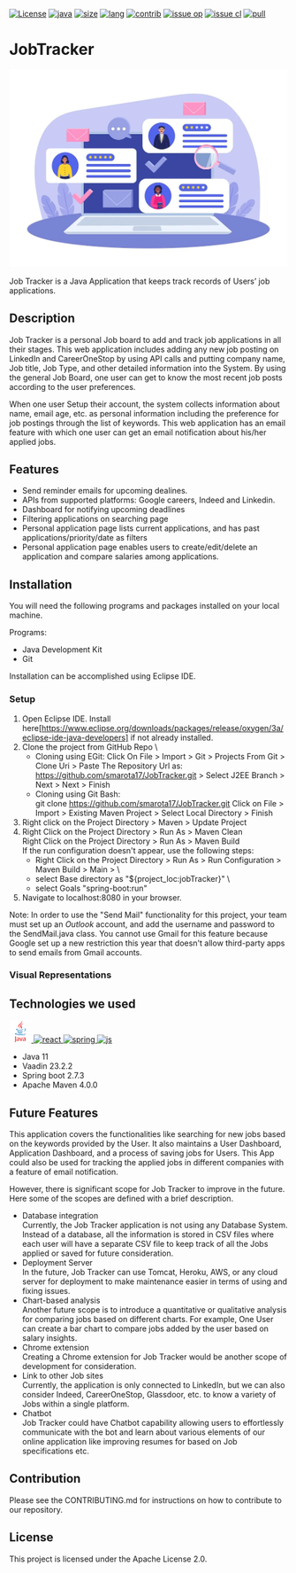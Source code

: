 [![License](https://img.shields.io/github/license/smarota17/JobTracker?style=plastic)](https://img.shields.io/github/license/smarota17/JobTracker?style=plastic)
[![java](https://img.shields.io/badge/Made%20with-Java-brightgreen?style=plastic)](https://img.shields.io/badge/Made%20with-Java-brightgreen?style=plastic)
[![size](https://img.shields.io/badge/repo%20size-2.14%20MB-brightgreen?style=plastic)](https://img.shields.io/badge/repo%20size-2.14%20MB-brightgreen?style=plastic)
[![lang](https://img.shields.io/badge/languages-4-blue?style=plastic)](https://img.shields.io/badge/languages-4-brightgreen?style=plastic)
[![contrib](https://img.shields.io/badge/contributors-5-blue?style=plastic)](https://img.shields.io/badge/contributors-5-brightgreen?style=plastic)
[![issue op](https://img.shields.io/badge/issues-14%20open-yellow?style=plastic)](https://img.shields.io/badge/issues-14%20open-brightgreen?style=plastic)
[![issue cl](https://img.shields.io/badge/issues-19%20closed-yellow?style=plastic)](https://img.shields.io/badge/issues-19%20closed-brightgreen?style=plastic)
[![pull](https://img.shields.io/badge/pull%20requests-19%20closed-yellow?style=plastic)](https://img.shields.io/badge/pull%20requests-19%20closed-brightgreen?style=plastic)

# JobTracker
<p align="center"><img width="1000" src="https://github.com/smarota17/JobTracker/blob/job-controller/resources/the_job_tracker.jpg"></p>

Job Tracker is a Java Application that keeps track records of Users’ job applications.

## Description


Job Tracker is a personal Job board to add and track job applications in all their stages. This web application includes adding any new job posting on LinkedIn and CareerOneStop by using API calls and putting company name, Job title, Job Type, and other detailed information into the System. By using the general Job Board, one user can get to know the most recent job posts according to the user preferences. 

When one user Setup their account, the system collects information about name, email age, etc. as personal information including the preference for job postings through the list of keywords. This web application has an email feature with which one user can get an email notification about his/her applied jobs.

## Features
* Send reminder emails for upcoming dealines.
* APIs from supported platforms:  Google careers, Indeed and Linkedin.
* Dashboard for notifying upcoming deadlines
* Filtering applications on searching page
* Personal application page lists current applications, and has past applications/priority/date as filters
* Personal application page enables users to create/edit/delete an application and compare salaries among applications.

## Installation

You will need the following programs and packages installed on your local machine.

Programs:

* Java Development Kit
* Git

Installation can be accomplished using Eclipse IDE.

### Setup
1. Open Eclipse IDE. Install here[https://www.eclipse.org/downloads/packages/release/oxygen/3a/eclipse-ide-java-developers] if not already installed.
2. Clone the project from GitHub Repo \
   - Cloning using EGit: 
        Click On File > Import > Git > Projects From Git > Clone Uri > Paste The Repository Url as: https://github.com/smarota17/JobTracker.git > Select J2EE Branch > Next > Next > Finish 
   - Cloning using Git Bash:  
        git clone https://github.com/smarota17/JobTracker.git 
        Click on File > Import > Existing Maven Project > Select Local Directory > Finish 
3. Right click on the Project Directory > Maven > Update Project 
4. Right Click on the Project Directory > Run As > Maven Clean \
   Right Click on the Project Directory > Run As > Maven Build \
      If the run configuration doesn't appear, use the following steps:
      - Right Click on the Project Directory > Run As > Run Configuration > Maven Build > Main > \
      - select Base directory as "${project_loc:jobTracker}" \
      - select Goals "spring-boot:run" 
5. Navigate to localhost:8080 in your browser.  

Note: In order to use the "Send Mail" functionality for this project, your team must set up an _Outlook_ account, and add the username and password to the SendMail.java class. You cannot use Gmail for this feature because Google set up a new restriction this year that doesn't allow third-party apps to send emails from Gmail accounts. 

### Visual Representations

## Technologies we used
<p align="left">
  <a href="https://www.java.com/en/" target="_blank"> 
    <img src="https://github.com/smarota17/JobTracker/blob/main/resources/java_logo.png" alt="java" width="40" height="40"/>
  </a>
  <a href="https://vaadin.com/" target="_blank">
    <img src="https://upload.wikimedia.org/wikipedia/commons/e/e0/Vaadin-logo.svg" alt="react" width="40" height="40"/>
  </a>
  <a href="https://spring.io/projects/spring-boot" target="_blank"> 
    <img src="https://spring.io/images/favicon-9d25009f65637a49ac8d91eb1cf7b75e.ico" alt="spring" width="40" height="40"/>
  </a>
  <a href="https://maven.apache.org/" target="_blank"> 
    <img src="https://idroot.us/wp-content/uploads/2019/12/Apache-Maven-logo.png" alt="js" width="40" height="40"/>
  </a>
</p> 

* Java 11
* Vaadin 23.2.2
* Spring boot 2.7.3
* Apache Maven 4.0.0

## Future Features

This application covers the functionalities like searching for new jobs based on the keywords provided by the User. It also maintains a User Dashboard, Application Dashboard, and a process of saving jobs for Users. This App could also be used for tracking the applied jobs in different companies with a feature of email notification. 

However, there is significant scope for Job Tracker to improve in the future. Here some of the scopes are defined with a brief description. 
* Database integration \
Currently, the Job Tracker application is not using any Database System. Instead of a database, all the information is stored in CSV files where each user will have a separate CSV file to keep track of all the Jobs applied or saved for future consideration.
* Deployment Server \
In the future, Job Tracker can use Tomcat, Heroku, AWS, or any cloud server for deployment to make maintenance easier in terms of using and fixing issues.
* Chart-based analysis \
Another future scope is to introduce a quantitative or qualitative analysis for comparing jobs based on different charts. For example, One User can create a bar chart to compare jobs added by the user based on salary insights.
* Chrome extension \
Creating a Chrome extension for Job Tracker would be another scope of development for consideration.
* Link to other Job sites \
Currently, the application is only connected to LinkedIn, but we can also consider Indeed, CareerOneStop, Glassdoor, etc. to know a variety of Jobs within a single platform.
* Chatbot \
Job Tracker could have Chatbot capability allowing users to effortlessly communicate with the bot and learn about various elements of our online application like improving resumes for based on Job specifications etc. 




## Contribution

Please see the CONTRIBUTING.md for instructions on how to contribute to our repository.

## License

This project is licensed under the Apache License 2.0.
